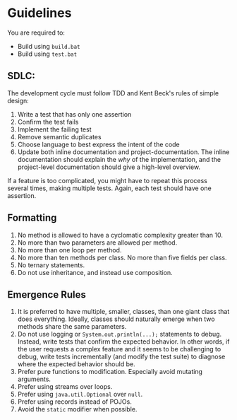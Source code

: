 # Guidelines

You are required to:

- Build using `build.bat`
- Build using `test.bat`

## SDLC:

The development cycle must follow TDD and Kent Beck's rules of simple design:

1) Write a test that has only one assertion
2) Confirm the test fails
3) Implement the failing test
4) Remove semantic duplicates
5) Choose language to best express the intent of the code
6) Update both inline documentation and project-documentation. The inline documentation should explain the _why_ of the
   implementation, and the project-level documentation should give a high-level overview.

If a feature is too complicated, you might have to repeat this process several times, making multiple tests. Again, each
test should have one assertion.

## Formatting

1) No method is allowed to have a cyclomatic complexity greater than 10.
2) No more than two parameters are allowed per method.
3) No more than one loop per method.
4) No more than ten methods per class. No more than five fields per class.
5) No ternary statements.
6) Do not use inheritance, and instead use composition.

## Emergence Rules

1) It is preferred to have multiple, smaller, classes, than one giant class that does everything. Ideally, classes
   should naturally emerge when two methods share the same parameters.
2) Do not use logging or `System.out.println(...);` statements to debug. Instead, write tests that confirm the expected
   behavior. In other
   words, if the user requests a complex feature and it seems to be challenging to debug, write tests incrementally (and
   modify the test suite) to diagnose where the expected behavior should be.
3) Prefer pure functions to modification. Especially avoid mutating arguments.
4) Prefer using streams over loops.
5) Prefer using `java.util.Optional` over `null`.
6) Prefer using records instead of POJOs.
7) Avoid the `static` modifier when possible.
